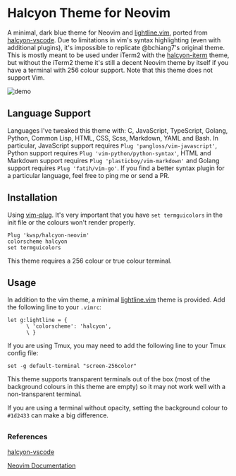 # Halcyon Theme for Neovim

A minimal, dark blue theme for Neovim and [lightline.vim](https://github.com/itchyny/lightline.vim), ported from [halcyon-vscode](https://github.com/bchiang7/halcyon-vscode/). Due to limitations in vim's syntax highlighting (even with additional plugins), it's impossible to replicate @bchiang7's original theme. This is mostly meant to be used under iTerm2 with the [halcyon-iterm](https://github.com/bchiang7/halcyon-iterm) theme, but without the iTerm2 theme it's still a decent Neovim theme by itself if you have a terminal with 256 colour support. Note that this theme does not support Vim.

![demo](https://github.com/kwsp/halcyon-assets/raw/master/halcyon-vim.png)

## Language Support 

Languages I've tweaked this theme with: C, JavaScript, TypeScript, Golang, Python, Common Lisp, HTML, CSS, Scss, Markdown, YAML and Bash. In particular, JavaScript support requires `Plug 'pangloss/vim-javascript'`, Python support requires `Plug 'vim-python/python-syntax'`, HTML and Markdown support requires `Plug 'plasticboy/vim-markdown'` and Golang support requires `Plug 'fatih/vim-go'`. If you find a better syntax plugin for a particular language, feel free to ping me or send a PR.

## Installation

Using [vim-plug](https://github.com/junegunn/vim-plug). It's very important that you have `set termguicolors` in the init file or the colours won't render properly.

```vim
Plug 'kwsp/halcyon-neovim'
colorscheme halcyon
set termguicolors
```

This theme requires a 256 colour or true colour terminal.

## Usage

In addition to the vim theme, a minimal [lightline.vim](https://github.com/itchyny/lightline.vim) theme is provided. Add the following line to your `.vimrc`:

```vim
let g:lightline = {
      \ 'colorscheme': 'halcyon',
      \ }
```

If you are using Tmux, you may need to add the following line to your Tmux config file:

```tmux
set -g default-terminal "screen-256color"
```

This theme supports transparent terminals out of the box (most of the background colours in this theme are empty) so it may not work well with a non-transparent terminal.

If you are using a terminal without opacity, setting the background colour to `#1d2433` can make a big difference.

## 

### References

[halcyon-vscode](https://github.com/bchiang7/halcyon-vscode/)

[Neovim Documentation](https://neovim.io/doc/user/syntax.html)
